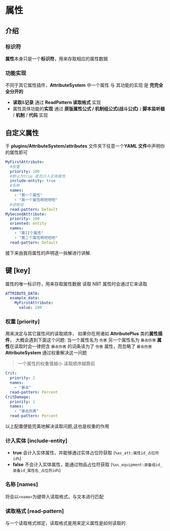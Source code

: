 # 属性

## 介绍

### 标识符

**属性**本身只是一个**标识符**，用来存取相应的属性数据

<!-- 例:

有一个 名(key)为 `PhysicalDamage` 的属性，

存：属性数据会以 `PhysicalDamage` 为键来存储

取：属性数据要通过 `PhysicalDamage` 来读取

> 就是**映射(mapping)**啦，高中必修一的概念 一个 key 对应一个属性数据 -->

### 功能实现

不同于其它属性插件，**AttributeSystem** 中一个属性 与 其功能的实现 是 **完完全全分开的**

- **读取**&**记录** 通过 **ReadPattern 读取格式** 实现
- 属性具体功能的**实现** 通过 **原版属性公式 / **机制组公式**(战斗公式)** / **脚本监听器** / **机制** / **代码** 实现

## 自定义属性

于 **plugins/AttributeSystem/attributes** 文件夹下任意一个**YAML 文件**中声明你的属性即可

```yaml
MyFirstAttribute:
  #权重
  priority: 100
  #默认为true 是否计入实体属性
  include-entity: true
  #名称
  names:
    - "第一个属性"
    - "第一个属性啊吧吧吧"
  #读取组
  read-pattern: Default
MySecondAttribute:
  priority: 100
  oriented: entity
  names:
    - "第II个属性"
    - "第二个属性啊吧吧吧"
  read-pattern: Default
```

接下来由我将属性的声明逐一拆解进行讲解.

## 键 [key]

属性的唯一标识符，用来存取属性数据
读取 NBT 属性时会通过它来读取

```yaml
ATTRIBUTE_DATA:
  example_data:
    MyFirstAttribute:
      value: 100
```

### 权重 [priority]

用来决定与其它属性间的读取顺序，
如果你在用诸如 **AttributePlus** 类的**属性插件**，
大概会遇到下面这个问题:
当一个属性名为 `伤害`
另一个属性名为 `暴击伤害`
**属性**在读取时会一律把含 `暴击伤害` 的词条读为了 `伤害` 属性，而忽略了 `暴击伤害`
**AttributeSystem** 通过权重解决这一问题

> 一个属性的权重值越小 读取顺序越靠前

```yaml
Crit:
  priority: 2
  names:
    - "暴击"
  read-pattern: Percent
CritDamage:
  priority: 1
  names:
    - "暴击伤害"
  read-pattern: Percent
```

以上配置便能完美地解决读取问题,这也是权重的作用

### 计入实体 [include-entity]

- **true** 会计入实体属性，并能够通过实体占位符获取 (`%as_att:属性id_占位符id%`)
- **false** 不会计入实体属性，能通过物品占位符获取 (`%as_equipment:装备组id_装备id_属性名_占位符id%`)

### 名称 [names]

将会以`<name>`为键带入读取格式，与文本进行匹配

### 读取格式 [read-pattern]

与一个读取格式绑定，读取格式是用来定义属性是如何读取的

<!--
## 声明 (开发者)

构造 [com.skillw.attsystem.api.attribute.Attribute](http://book.skillw.com/attrsystem/doc/com/skillw/attsystem/api/attribute/Attribute.html) 的子类 /   [com.skillw.attsystem.api.attribute.ConfigAttribute](http://book.skillw.com/attrsystem/doc/com/skillw/attsystem/api/attribute/ConfigAttribute.html) 的实例，并调用 **Attribute#register** 以完成注册 -->
